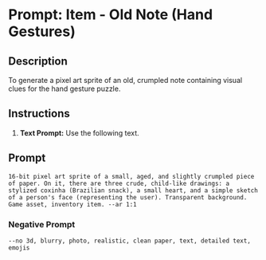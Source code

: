 # Prompt: Item - Old Note (Hand Gestures)

## Description
To generate a pixel art sprite of an old, crumpled note containing visual clues for the hand gesture puzzle.

## Instructions
1.  **Text Prompt:** Use the following text.

## Prompt
```
16-bit pixel art sprite of a small, aged, and slightly crumpled piece of paper. On it, there are three crude, child-like drawings: a stylized coxinha (Brazilian snack), a small heart, and a simple sketch of a person's face (representing the user). Transparent background. Game asset, inventory item. --ar 1:1
```

### Negative Prompt
```
--no 3d, blurry, photo, realistic, clean paper, text, detailed text, emojis
```
